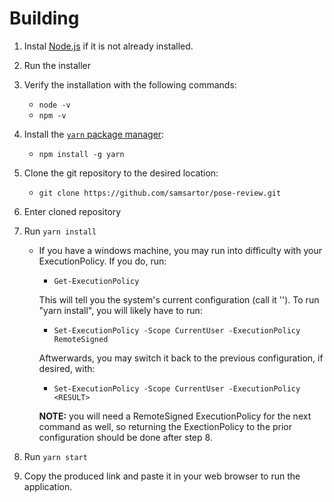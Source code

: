 # Building

1. Instal [Node.js](https://nodejs.org/en/download/) if it is not already installed.

2. Run the installer

3. Verify the installation with the following commands:
   - `node -v`
   - `npm -v`

4. Install the [`yarn` package manager](https://yarnpkg.com/):
   - `npm install -g yarn`

5. Clone the git repository to the desired location:
   - `git clone https://github.com/samsartor/pose-review.git`

6. Enter cloned repository

7. Run `yarn install`
   - If you have a windows machine, you may run into difficulty with your ExecutionPolicy. If you do, run:
     - `Get-ExecutionPolicy`
     
     This will tell you the system's current configuration (call it '<RESULT>'). To run "yarn install", you will likely have to run:
     - `Set-ExecutionPolicy -Scope CurrentUser -ExecutionPolicy RemoteSigned`
     
     Aftwerwards, you may switch it back to the previous configuration, if desired, with:
     - `Set-ExecutionPolicy -Scope CurrentUser -ExecutionPolicy <RESULT>`
     
     **NOTE:** you will need a RemoteSigned ExecutionPolicy for the next command as well, so returning the ExectionPolicy to the prior configuration should be done after step 8.

8. Run `yarn start`

9. Copy the produced link and paste it in your web browser to run the application.
